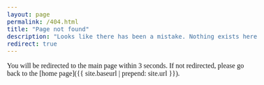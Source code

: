 ```yaml
---
layout: page
permalink: /404.html
title: "Page not found"
description: "Looks like there has been a mistake. Nothing exists here."
redirect: true
---
```

<html>
    <head>
        <link rel="preconnect" href="https://fonts.googleapis.com">
        <link rel="preconnect" href="https://fonts.gstatic.com" crossorigin>
        <link href="https://fonts.googleapis.com/css2?family=Piazzolla:ital,opsz,wght@0,8..30,100..900;1,8..30,100..900&display=swap" rel="stylesheet">
        <style>
            body {
                font-family: "Piazzolla", serif;
                font-optical-sizing: auto;
                font-weight: 300;
                font-size: 1rem;
            }
            strong, b {
            font-weight: 700;
            }
            h1 { font-weight: 500; }
            h2 { font-weight: 500; }
            h3 { font-weight: 500; }
            h4, h5, h6 { font-weight: 500; }
        </style>
    </head>
</html>

You will be redirected to the main page within 3 seconds. If not redirected, please go back to the [home page]({{ site.baseurl | prepend: site.url }}).

